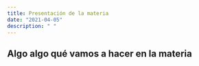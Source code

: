 ```yaml
---
title: Presentación de la materia
date: "2021-04-05"
description: " "
---
```


## Algo algo qué vamos a hacer en la materia